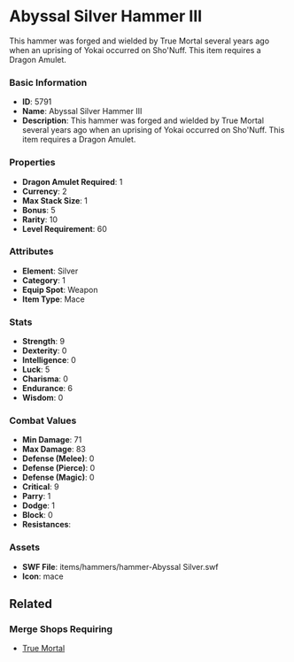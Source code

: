 # Abyssal Silver Hammer III

This hammer was forged and wielded by True Mortal several years ago when an uprising of Yokai occurred on Sho'Nuff. This item requires a Dragon Amulet.

### Basic Information

- **ID**: 5791
- **Name**: Abyssal Silver Hammer III
- **Description**: This hammer was forged and wielded by True Mortal several years ago when an uprising of Yokai occurred on Sho&#039;Nuff. This item requires a Dragon Amulet.

### Properties

- **Dragon Amulet Required**: 1
- **Currency**: 2
- **Max Stack Size**: 1
- **Bonus**: 5
- **Rarity**: 10
- **Level Requirement**: 60

### Attributes

- **Element**: Silver
- **Category**: 1
- **Equip Spot**: Weapon
- **Item Type**: Mace

### Stats

- **Strength**: 9
- **Dexterity**: 0
- **Intelligence**: 0
- **Luck**: 5
- **Charisma**: 0
- **Endurance**: 6
- **Wisdom**: 0

### Combat Values

- **Min Damage**: 71
- **Max Damage**: 83
- **Defense (Melee)**: 0
- **Defense (Pierce)**: 0
- **Defense (Magic)**: 0
- **Critical**: 9
- **Parry**: 1
- **Dodge**: 1
- **Block**: 0
- **Resistances**: 

### Assets

- **SWF File**: items/hammers/hammer-Abyssal Silver.swf
- **Icon**: mace

## Related

### Merge Shops Requiring

- [True Mortal](../merge-shops/93-true-mortal.md)

